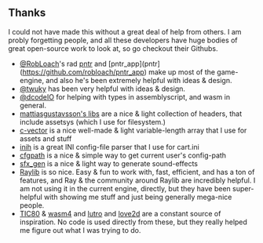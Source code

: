 ## Thanks

I could not have made this without a great deal of help from others. I am probly forgetting people, and all these developers have huge bodies of great open-source work to look at, so go checkout their Githubs.

- [@RobLoach](https://github.com/RobLoach)'s rad [pntr](https://github.com/robloach/pntr) and [pntr_app](pntr](https://github.com/robloach/pntr_app) make up most of the game-engine, and also he's been extremely helpful with ideas & design.
- [@twuky](https://github.com/twuky) has been very helpful with ideas & design.
- [@dcodeIO](https://github.com/dcodeIO) for helping with types in assemblyscript, and wasm in general.
- [mattiasgustavsson's libs](https://github.com/mattiasgustavsson/libs) are a nice & light collection of headers, that include assetsys (which I use for filesystem.)
- [c-vector](https://github.com/eteran/c-vector/) is a nice well-made & light variable-length array that I use for assets and stuff
- [inih](https://github.com/benhoyt/inih)  is a great INI config-file parser that I use for cart.ini
- [cfgpath](https://github.com/Malvineous/cfgpath) is a nice & simple way to get current user's config-path
- [sfx_gen](https://github.com/WickedSmoke/sfx_gen) is a nice & light way to generate sound-effects
- [Raylib](https://www.raylib.com/) is so nice. Easy & fun to work with, fast, efficient, and has a ton of features, and Ray & the community around Raylib are incredibly helpful. I am not using it in the current engine, directly, but they have been super-helpful with showing me stuff and just being generally mega-nice people.
- [TIC80](https://tic80.com/) & [wasm4](https://wasm4.org/) and [lutro](https://www.libretro.com/index.php/lutro-easy-retro-game-creation-powered-by-libretro/) and [love2d](https://love2d.org/) are a constant source of inspiration. No code is used directly from these, but they really helped me figure out what I was trying to do.
